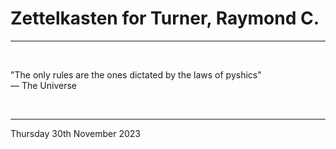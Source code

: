 # Zettelkasten for Turner, Raymond C.

---

</br>

"The only rules are the ones dictated by the laws of pyshics"\
― The Universe

</br>

---

Thursday 30th November 2023
